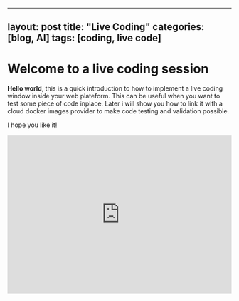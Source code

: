 
---
layout: post
title:  "Live Coding"
categories: [blog, AI]
tags: [coding, live code]
---


# Welcome to a live coding session

**Hello world**, this is a quick introduction to how to implement a live coding window inside your web plateform. This can be useful when you want to test some piece of code inplace. Later i will show you how to link it with a cloud docker images provider to make code testing and validation possible.

I hope you like it!

<iframe src="https://trinket.io/embed/python/edd948bf08" width="100%" height="356" frameborder="0" marginwidth="0" marginheight="0" allowfullscreen></iframe>
